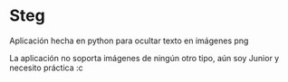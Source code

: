 # Steg
Aplicación hecha en python para ocultar texto en imágenes png

La aplicación no soporta imágenes de ningún otro tipo, aún soy Junior y necesito práctica :c
